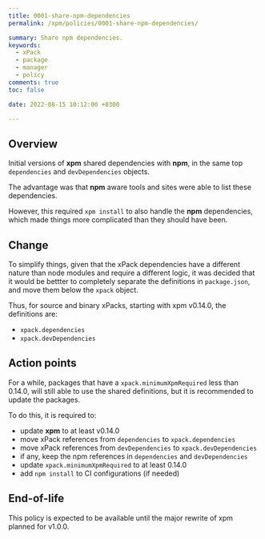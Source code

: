 ```yaml
---
title: 0001-share-npm-dependencies
permalink: /xpm/policies/0001-share-npm-dependencies/

summary: Share npm dependencies.
keywords:
  - xPack
  - package
  - manager
  - policy
comments: true
toc: false

date: 2022-08-15 10:12:00 +0300

---
```


## Overview

Initial versions of **xpm** shared dependencies with **npm**, in the same top
`dependencies` and `devDependencies` objects.

The advantage was that **npm** aware tools and sites were able to list
these dependencies.

However, this required `xpm install` to also handle the **npm** dependencies,
which made things more complicated than they should have been.

## Change

To simplify things, given that the xPack dependencies have a different
nature than node modules and require a different logic, it was decided
that it would be bettter to completely separate the definitions in
`package.json`, and move them below the `xpack` object.

Thus, for source and binary xPacks, starting with xpm v0.14.0,
the definitions are:

- `xpack.dependencies`
- `xpack.devDependencies`

## Action points

For a while, packages that have a `xpack.minimumXpmRequired` less than 0.14.0,
will still able to use the shared definitions,
but it is recommended to update the packages.

To do this, it is required to:

- update **xpm** to at least v0.14.0
- move xPack references from `dependencies` to `xpack.dependencies`
- move xPack references from `devDependencies` to `xpack.devDependencies`
- if any, keep the npm references in `dependencies` and `devDependencies`
- update `xpack.minimumXpmRequired` to at least 0.14.0
- add `npm install` to CI configurations (if needed)

## End-of-life

This policy is expected to be available until the major rewrite of xpm
planned for v1.0.0.
